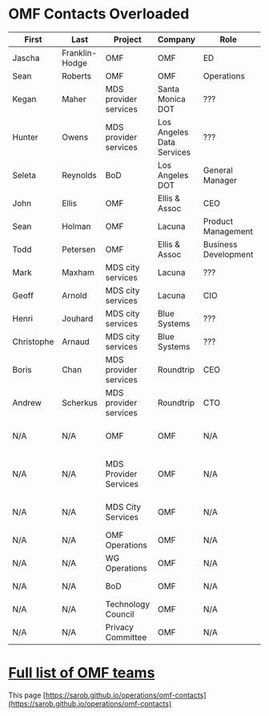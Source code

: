 # OMF Contacts Overloaded
<div class="datatable-begin"></div>

First     | Last       |   Project    |   Company    | Role      | email        | ML archive
--------- | ---------- | ------------ | ------------ | --------- | ------------ | -----------
Jascha | Franklin-Hodge | OMF | OMF | ED | <jascha@openmobilityfoundation.org> |
Sean | Roberts | OMF | OMF | Operations | <sean@openmobilityfoundation.org> |
Kegan | Maher | MDS provider services | Santa Monica DOT | ??? | <kegan.maher@smgov.net> |
Hunter | Owens | MDS provider services | Los Angeles Data Services | ??? | <hunter.owens@lacity.org> |
Seleta | Reynolds | BoD	| Los Angeles DOT | General Manager | <seleta.reynolds@lacity.org> |
John | Ellis | OMF | Ellis & Assoc | CEO | <john@ellis-and-associates.com> |
Sean | Holman | OMF | Lacuna | Product Management | <sean.holman@lacuna.ai> |
Todd | Petersen | OMF | Ellis & Assoc | Business Development | <todd@ellis-and-associates.com> |
Mark |	Maxham	| MDS city services | Lacuna | ??? | <mark.maxham@lacuna.ai> |
Geoff |	Arnold	| MDS city services | Lacuna | CIO | <geoff.arnold@lacuna.ai> |
Henri |	Jouhard	| MDS city services | Blue Systems | ??? | <henri.jouhaud@polyconseil.fr> |
Christophe | Arnaud | MDS city services	| Blue Systems | ??? | <christophe.arnaud@bluesystems.ai> |
Boris |	Chan |	MDS provider services |	Roundtrip | CEO	| <boris@roundtrip.ai> |
Andrew    | Scherkus   | MDS provider services | Roundtrip  | CTO       | <andrew@roundtrip.ai> |
N/A | N/A | OMF    | OMF    | N/A | <mds-announce@openmobilityfoundation.org> | [mds-announce archive](https://groups.google.com/a/groups.openmobilityfoundation.org/forum/#!forum/mds-announce) 
N/A | N/A | MDS Provider Services | OMF    | N/A | <mds-provider-services@openmobilityfoundation.org> | [mds-provider-services archive](https://groups.google.com/a/groups.openmobilityfoundation.org/forum/#!forum/mds-provider-services) 
N/A | N/A | MDS City Services     | OMF    | N/A | <mds-city-services@openmobilityfoundation.org> | [mds-city-services archive](https://groups.google.com/a/groups.openmobilityfoundation.org/forum/#!forum/mds-city-services) 
N/A | N/A  | OMF Operations | OMF | N/A | <omf-admin@openmobilityfoundation.org> | [omf-admin archive](https://groups.google.com/a/groups.openmobilityfoundation.org/forum/#!forum/omf-admin) 
N/A | N/A  | WG Operations | OMF | N/A | <wg-ops@openmobilityfoundation.org> | [wg-ops archive](https://groups.google.com/a/openmobilityfoundation.org/forum/#!forum/wg-ops)
N/A | N/A  | BoD | OMF | N/A | <board-all@openmobilityfoundation.org> | [board-all archive](https://groups.google.com/a/groups.openmobilityfoundation.org/forum/#!forum/board-all)
N/A | N/A  | Technology Council | OMF | N/A | <techncouncil@openmobilityfoundation.org> | [techcouncil archive](https://groups.google.com/a/groups.openmobilityfoundation.org/forum/#!forum/techcouncil)
N/A | N/A  | Privacy Committee | OMF | N/A | ??? | ???

<div class="datatable-end"></div>

# [Full list of OMF teams](https://sarob.github.io/operations/omf-community#projects-overloaded)

This page [https://sarob.github.io/operations/omf-contacts](https://sarob.github.io/operations/omf-contacts)
